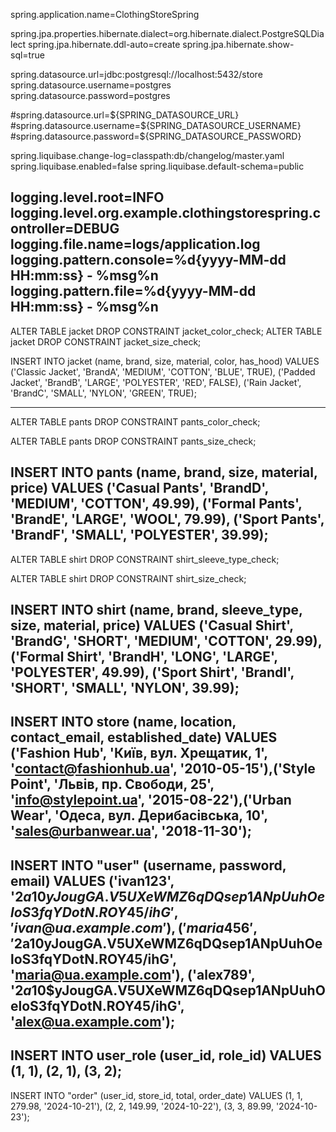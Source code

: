 spring.application.name=ClothingStoreSpring

spring.jpa.properties.hibernate.dialect=org.hibernate.dialect.PostgreSQLDialect
spring.jpa.hibernate.ddl-auto=create
spring.jpa.hibernate.show-sql=true

spring.datasource.url=jdbc:postgresql://localhost:5432/store
spring.datasource.username=postgres
spring.datasource.password=postgres

#spring.datasource.url=${SPRING_DATASOURCE_URL}
#spring.datasource.username=${SPRING_DATASOURCE_USERNAME}
#spring.datasource.password=${SPRING_DATASOURCE_PASSWORD}

spring.liquibase.change-log=classpath:db/changelog/master.yaml
spring.liquibase.enabled=false
spring.liquibase.default-schema=public


logging.level.root=INFO
logging.level.org.example.clothingstorespring.controller=DEBUG
logging.file.name=logs/application.log
logging.pattern.console=%d{yyyy-MM-dd HH:mm:ss} - %msg%n
logging.pattern.file=%d{yyyy-MM-dd HH:mm:ss} - %msg%n
-------------------
ALTER TABLE jacket
DROP CONSTRAINT jacket_color_check;
ALTER TABLE jacket
DROP CONSTRAINT jacket_size_check;

INSERT INTO jacket (name, brand, size, material, color, has_hood) VALUES
('Classic Jacket', 'BrandA', 'MEDIUM', 'COTTON', 'BLUE', TRUE),
('Padded Jacket', 'BrandB', 'LARGE', 'POLYESTER', 'RED', FALSE),
('Rain Jacket', 'BrandC', 'SMALL', 'NYLON', 'GREEN', TRUE);

------------
АLTER TABLE pants
DROP CONSTRAINT pants_color_check;

ALTER TABLE pants
DROP CONSTRAINT pants_size_check;

INSERT INTO pants (name, brand, size, material, price) VALUES
('Casual Pants', 'BrandD', 'MEDIUM', 'COTTON', 49.99),
('Formal Pants', 'BrandE', 'LARGE', 'WOOL', 79.99),
('Sport Pants', 'BrandF', 'SMALL', 'POLYESTER', 39.99);
-----
ALTER TABLE shirt
DROP CONSTRAINT shirt_sleeve_type_check;

ALTER TABLE shirt
DROP CONSTRAINT shirt_size_check;

INSERT INTO shirt (name, brand, sleeve_type, size, material, price) VALUES
('Casual Shirt', 'BrandG', 'SHORT', 'MEDIUM', 'COTTON', 29.99),
('Formal Shirt', 'BrandH', 'LONG', 'LARGE', 'POLYESTER', 49.99),
('Sport Shirt', 'BrandI', 'SHORT', 'SMALL', 'NYLON', 39.99);
----------
INSERT INTO store (name, location, contact_email, established_date) VALUES
('Fashion Hub', 'Київ, вул. Хрещатик, 1', 'contact@fashionhub.ua', '2010-05-15'),('Style Point', 'Львів, пр. Свободи, 25', 'info@stylepoint.ua', '2015-08-22'),('Urban Wear', 'Одеса, вул. Дерибасівська, 10', 'sales@urbanwear.ua', '2018-11-30');
---------------
INSERT INTO "user" (username, password, email) VALUES
('ivan123', '$2a$10$yJougGA.V5UXeWMZ6qDQsep1ANpUuhOeloS3fqYDotN.ROY45/ihG', 'ivan@ua.example.com'),                                               ('maria456', '$2a$10$yJougGA.V5UXeWMZ6qDQsep1ANpUuhOeloS3fqYDotN.ROY45/ihG', 'maria@ua.example.com'),                                                   ('alex789', '$2a$10$yJougGA.V5UXeWMZ6qDQsep1ANpUuhOeloS3fqYDotN.ROY45/ihG', 'alex@ua.example.com');
---------------
INSERT INTO user_role (user_id, role_id) VALUES
(1, 1),
(2, 1),
(3, 2);
-----------------
INSERT INTO "order" (user_id, store_id, total, order_date) VALUES
(1, 1, 279.98, '2024-10-21'),
(2, 2, 149.99, '2024-10-22'),
(3, 3, 89.99, '2024-10-23');
